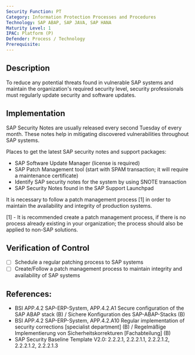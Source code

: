 ```yaml
---
Security Function: PT
Category: Information Protection Processes and Procedures
Technology: SAP ABAP, SAP JAVA, SAP HANA
Maturity Level: 1
IPAC: Platform (P)
Defender: Process / Technology
Prerequisite:
---
```


## Description

To reduce any potential threats found in vulnerable SAP systems and maintain the organization's required security level, security professionals must regularly update security and software updates.


## Implementation

SAP Security Notes are usually released every second Tuesday of every month. These notes help in mitigating discovered vulnerabilities throughout SAP systems.

Places to get the latest SAP security notes and support packages:
- SAP Software Update Manager (license is required)
- SAP Patch Management tool (start with SPAM transaction; it will require a maintenance certificate)
- Identify SAP security notes for the system by using SNOTE transaction
- SAP Security Notes found in the SAP Support Launchpad

It is necessary to follow a patch management process [1] in order to maintain the availability and integrity of production systems.

[1] - It is recommended create a patch management process, if there is no process already existing in your organization; the process should also be applied to non-SAP solutions.

## Verification of Control

- [ ] Schedule a regular patching process to SAP systems
- [ ] Create/Follow a patch management process to maintain integrity and availability of SAP systems

## References:
- BSI APP.4.2 SAP-ERP-System, APP.4.2.A1 Secure configuration of the SAP ABAP stack (B) / Sichere Konfiguration des SAP-ABAP-Stacks (B)
- BSI APP.4.2 SAP-ERP-System, APP.4.2.A10 Regular implementation of security corrections [specialist department] (B) / Regelmäßige Implementierung von Sicherheitskorrekturen [Fachabteilung] (B)
- SAP Security Baseline Template V2.0: 2.2.2.1, 2.2.2.1.1, 2.2.2.1.2, 2.2.2.1.2, 2.2.2.1.3
